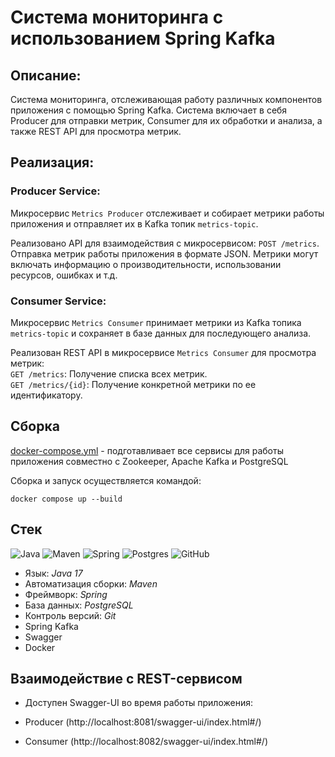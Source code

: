 # Система мониторинга с использованием Spring Kafka

## Описание:

Система мониторинга, отслеживающая работу различных компонентов приложения с помощью Spring Kafka.
Система включает в себя Producer для отправки метрик, Consumer для их обработки и анализа, а также REST API для просмотра метрик.

## Реализация:

### Producer Service:

Микросервис `Metrics Producer` отслеживает и собирает
метрики работы приложения и отправляет их в Kafka топик `metrics-topic`.

Реализовано API для взаимодействия с микросервисом: `POST /metrics`.
Отправка метрик работы приложения в формате JSON. Метрики могут
включать информацию о производительности, использовании ресурсов, ошибках и т.д.

### Consumer Service:

Микросервис `Metrics Consumer` принимает метрики из Kafka
топика `metrics-topic` и сохраняет в базе данных для
последующего анализа.

Реализован REST API в микросервисе `Metrics Consumer` для просмотра метрик:<br>
`GET /metrics`: Получение списка всех метрик.<br>
`GET /metrics/{id}`: Получение конкретной метрики по ее идентификатору.

## Сборка
 [docker-compose.yml](docker-compose.yml) - подготавливает все сервисы для работы
 приложения совместно с Zookeeper, Apache Kafka и PostgreSQL

 Сборка и запуск осуществляется командой:

```
docker compose up --build
```

## Стек
![Java](https://img.shields.io/badge/java-%23ED8B00.svg?style=for-the-badge&logo=java&logoColor=white "Java 17")
![Maven](https://img.shields.io/badge/Maven-green.svg?style=for-the-badge&logo=mockito&logoColor=white "Maven")
![Spring](https://img.shields.io/badge/Spring-blueviolet.svg?style=for-the-badge&logo=spring&logoColor=white "Spring")
![Postgres](https://img.shields.io/badge/postgres-%23316192.svg?style=for-the-badge&logo=postgresql&logoColor=white)
![GitHub](https://img.shields.io/badge/git-%23121011.svg?style=for-the-badge&logo=github&logoColor=white "Git")

* Язык: *Java 17*
* Автоматизация сборки: *Maven*
* Фреймворк: *Spring*
* База данных: *PostgreSQL*
* Контроль версий: *Git*
* Spring Kafka
* Swagger
* Docker

## Взаимодействие с REST-сервисом

- Доступен Swagger-UI во время работы приложения:

- Producer (http://localhost:8081/swagger-ui/index.html#/)
- Consumer (http://localhost:8082/swagger-ui/index.html#/)
